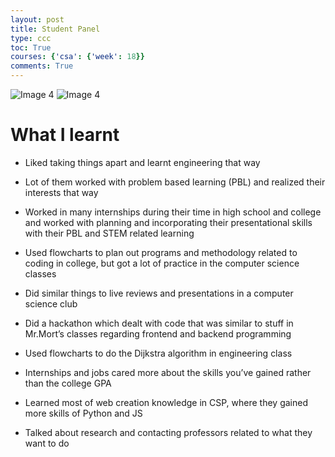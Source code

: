 ```yaml
---
layout: post
title: Student Panel
type: ccc
toc: True
courses: {'csa': {'week': 18}}
comments: True
---
```




<img src="https://th35py27.github.io/CSA/images/picture1.png" alt="Image 4">
<img src="https://th35py27.github.io/CSA/images/picture2.png" alt="Image 4">


# What I learnt

- Liked taking things apart and learnt engineering that way
- Lot of them worked with problem based learning (PBL) and realized their interests that way 

- Worked in many internships during their time in high school and college and worked with planning and incorporating their presentational skills with their PBL and STEM related learning 
- Used flowcharts to plan out programs and methodology related to coding in college, but got a lot of practice in the computer science classes
- Did similar things to live reviews and presentations in a computer science club 
- Did a hackathon which dealt with code that was similar to stuff in Mr.Mort’s classes regarding frontend and backend programming
- Used flowcharts to do the Dijkstra algorithm in engineering class
- Internships and jobs cared more about the skills you’ve gained rather than the college GPA
- Learned most of web creation knowledge in CSP, where they gained more skills of Python and JS
- Talked about research and contacting professors related to what they want to do


